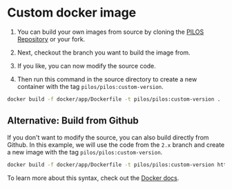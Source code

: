 # Custom docker image
1. You can build your own images from source by cloning the [PILOS Repository](https://github.com/THM-Health/PILOS) or your fork.
2. Next, checkout the branch you want to build the image from.
3. If you like, you can now modify the source code.

4. Then run this command in the source directory to create a new container with the tag `pilos/pilos:custom-version`.
```bash
docker build -f docker/app/Dockerfile -t pilos/pilos:custom-version .
```

## Alternative: Build from Github
If you don't want to modify the source, you can also build directly from Github.
In this example, we will use the code from the `2.x` branch and create a new image with the tag `pilos/pilos:custom-version`.
```bash
docker build -f docker/app/Dockerfile -t pilos/pilos:custom-version https://github.com/THM-Health/PILOS.git#2.x
```
To learn more about this syntax, check out the [Docker docs](https://docs.docker.com/engine/reference/commandline/image_build/#git-repositories).
